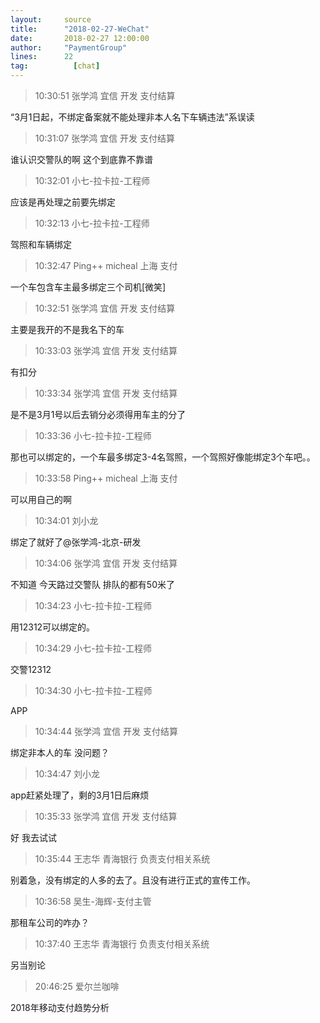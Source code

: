 ```yaml
---
layout:     source 
title:      "2018-02-27-WeChat"
date:       2018-02-27 12:00:00
author:     "PaymentGroup"
lines:      22 
tag:		  [chat]
---
```

> 10:30:51  张学鸿 宜信 开发 支付结算   
   
“3月1日起，不绑定备案就不能处理非本人名下车辆违法”系误读  
   
> 10:31:07  张学鸿 宜信 开发 支付结算   
   
谁认识交警队的啊 这个到底靠不靠谱   
   
> 10:32:01  小七-拉卡拉-工程师  
   
应该是再处理之前要先绑定  
   
> 10:32:13  小七-拉卡拉-工程师  
   
驾照和车辆绑定  
   
> 10:32:47  Ping++ micheal 上海 支付   
   
一个车包含车主最多绑定三个司机[微笑]  
   
> 10:32:51  张学鸿 宜信 开发 支付结算   
   
主要是我开的不是我名下的车   
   
> 10:33:03  张学鸿 宜信 开发 支付结算   
   
有扣分  
   
> 10:33:34  张学鸿 宜信 开发 支付结算   
   
是不是3月1号以后去销分必须得用车主的分了  
   
> 10:33:36  小七-拉卡拉-工程师  
   
那也可以绑定的，一个车最多绑定3-4名驾照，一个驾照好像能绑定3个车吧。。  
   
> 10:33:58  Ping++ micheal 上海 支付   
   
可以用自己的啊  
   
> 10:34:01  刘小龙  
   
绑定了就好了@张学鸿-北京-研发  
   
> 10:34:06  张学鸿 宜信 开发 支付结算   
   
不知道 今天路过交警队 排队的都有50米了  
   
> 10:34:23  小七-拉卡拉-工程师  
   
用12312可以绑定的。  
   
> 10:34:29  小七-拉卡拉-工程师  
   
交警12312  
   
> 10:34:30  小七-拉卡拉-工程师  
   
APP  
   
> 10:34:44  张学鸿 宜信 开发 支付结算   
   
绑定非本人的车  没问题？  
   
> 10:34:47  刘小龙  
   
app赶紧处理了，剩的3月1日后麻烦  
   
> 10:35:33  张学鸿 宜信 开发 支付结算   
   
好 我去试试  
   
> 10:35:44  王志华 青海银行 负责支付相关系统  
   
别着急，没有绑定的人多的去了。且没有进行正式的宣传工作。  
   
> 10:36:58  吴生-海辉-支付主管  
   
那租车公司的咋办？  
   
> 10:37:40  王志华 青海银行 负责支付相关系统  
   
另当别论  
   
> 20:46:25  爱尔兰咖啡  
   
2018年移动支付趋势分析  
   
